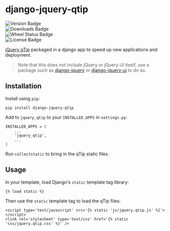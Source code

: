 django-jquery-qtip
==================

![Version Badge](https://pypip.in/v/django-jquery-qtip/badge.png)  
![Downloads Badge](https://pypip.in/d/django-jquery-qtip/badge.png)  
![Wheel Status Badge](https://pypip.in/wheel/django-jquery-qtip/badge.png)  
![License Badge](https://pypip.in/license/django-jquery-qtip/badge.png)  

[jQuery qTip](http://qtip2.com) packaged in a django app to speed up new applications and deployment.

> Note that this does not include jQuery or jQuery UI itself, use a package such as [django-jquery](https://pypi.python.org/pypi/django-jquery/) or [django-jquery-ui](https://pypi.python.org/pypi/django-jquery-ui/) to do so.

Installation
------------

Install using `pip`:

    pip install django-jquery-qtip
    
Add to `jquery_qtip` to your `INSTALLED_APPS` in `settings.py`:

    INSTALLED_APPS = (
        ...
        'jquery_qtip',
        ...
    )
    
Run `collectstatic` to bring in the qTip static files.
    
Usage
-----

In your template, load Django's `static` template tag library:

    {% load static %}
    
Then use the `static` template tag to load the qTip files:

    <script type='text/javascript' src='{% static 'js/jquery.qtip.js' %}'></script>
    <link rel='stylesheet' type='text/css' href='{% static 'css/jquery.qtip.css' %}' />
